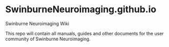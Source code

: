 # SwinburneNeuroimaging.github.io
Swinburne Neuroimaging Wiki

This repo will contain all manuals, guides and other documents for the user community of Swinburne Neuroimaging.
